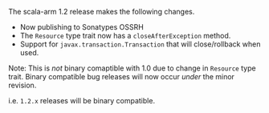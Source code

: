 The scala-arm 1.2 release makes the following changes.

* Now publishing to Sonatypes OSSRH
* The `Resource` type trait now has a `closeAfterException` method.
* Support for `javax.transaction.Transaction` that will close/rollback when used.

Note: This is *not* binary comaptible with 1.0 due to change in `Resource` type trait.   Binary compatible bug releases will now occur *under* the minor revision.

i.e. `1.2.x` releases will be binary compatible.
